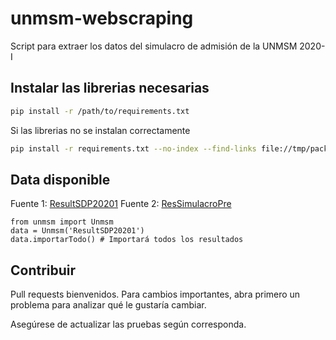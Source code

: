 # unmsm-webscraping

Script para extraer los datos del simulacro de admisión de la UNMSM 2020-I 

## Instalar las librerias necesarias

```bash
pip install -r /path/to/requirements.txt
```

Si las librerias no se instalan correctamente  

```bash
pip install -r requirements.txt --no-index --find-links file://tmp/packages
```

## Data disponible

Fuente 1: [ResultSDP20201](http://unmsm.claro.net.pe/ResultSDP20201/index.html)
Fuente 2: [ResSimulacroPre](http://unmsm.claro.net.pe/ResSimulacroPre/index.html)

```
from unmsm import Unmsm
data = Unmsm('ResultSDP20201')
data.importarTodo() # Importará todos los resultados
```

## Contribuir

Pull requests bienvenidos. 
Para cambios importantes, abra primero un problema para analizar qué le gustaría cambiar.

Asegúrese de actualizar las pruebas según corresponda.
